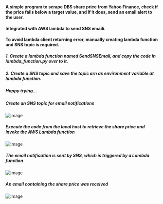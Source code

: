 ### 
#### A simple program to scrape DBS share price from Yahoo Finance, check if the price falls below a target value, and if it does, send an email alert to the user.
#### Integrated with AWS lambda to send SNS emaili. 
#### To avoid lambda client returning error, manually creating lambda function and SNS topic is required. 
##### 1. Create a lambda function named SendSNSEmail, and copy the code in lambda_function.py over to it.   
##### 2. Create a SNS topic and save the topic arn as environment variable at lambda function.
##### Happy trying... 

  
##### Create an SNS topic for email notifications

![image](https://github.com/user-attachments/assets/57764dde-a2f3-49fb-bf04-bfe659a1060a)

##### Execute the code from the local host to retrieve the share price and invoke the AWS Lambda function

![image](https://github.com/user-attachments/assets/e4454939-3193-4488-89da-817d41dc4641)


##### The email notification is sent by SNS, which is triggered by a Lambda function
![image](https://github.com/user-attachments/assets/73625ab8-0253-42a5-ba90-185052572381)


##### An email containing the share price was received
![image](https://github.com/user-attachments/assets/dd607439-d9cf-4074-8f66-43b9716c6bba)


